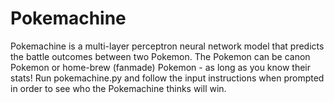 # Pokemachine
Pokemachine is a multi-layer perceptron neural network model that predicts the battle outcomes between two Pokemon. The Pokemon can be canon Pokemon or home-brew (fanmade) Pokemon - as long as you know their stats!
Run pokemachine.py and follow the input instructions when prompted in order to see who the Pokemachine thinks will win.
